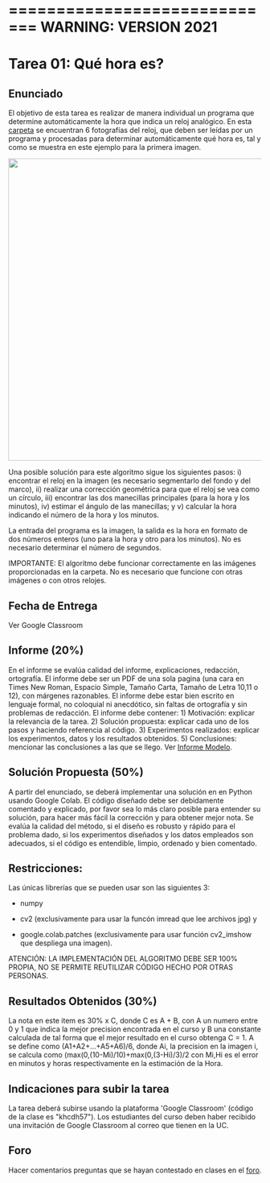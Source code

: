 =============================
WARNING: VERSION 2021
=============================

# Tarea 01: Qué hora es?

## Enunciado
El objetivo de esta tarea es realizar de manera individual un programa que determine automáticamente la hora que indica un reloj analógico. En esta [carpeta](https://github.com/domingomery/imagenes/tree/master/tareas/Tarea_01/imagenes) se encuentran 6 fotografías del reloj, que deben ser leídas por un programa y procesadas para determinar automáticamente qué hora es, tal y como se muestra en este ejemplo para la primera imagen.

<img src="https://github.com/domingomery/imagenes/blob/master/tareas/Tarea_01/ejemplo.jpg" width="600">


Una posible solución para este algoritmo sigue los siguientes pasos: i) encontrar el reloj en la imagen (es necesario segmentarlo del fondo y del marco), ii) realizar una corrección geométrica para que el reloj se vea como un círculo, iii) encontrar las dos manecillas principales (para la hora y los minutos), iv) estimar el ángulo de las manecillas; y v) calcular la hora indicando el número de la hora y los minutos. 

La entrada del programa es la imagen, la salida es la hora en formato de dos números enteros (uno para la hora y otro para los minutos). No es necesario determinar el número de segundos.

IMPORTANTE: El algoritmo debe funcionar correctamente en las imágenes proporcionadas en la carpeta. No es necesario que funcione con otras imágenes o con otros relojes.

## Fecha de Entrega
Ver Google Classroom

## Informe (20%)
En el informe se evalúa calidad del informe, explicaciones, redacción, ortografía. El informe debe ser un PDF de una sola pagina (una cara en Times New Roman, Espacio Simple, Tamaño Carta, Tamaño de Letra 10,11 o 12), con márgenes razonables. El informe debe estar bien escrito en lenguaje formal, no coloquial ni anecdótico, sin faltas de ortografía y sin problemas de redacción. El informe debe contener: 1) Motivación: explicar la relevancia de la tarea. 2) Solución propuesta: explicar cada uno de los pasos y haciendo referencia al código. 3) Experimentos realizados: explicar los experimentos, datos y los resultados obtenidos. 5) Conclusiones: mencionar las conclusiones a las que se llego. Ver [Informe Modelo](https://github.com/domingomery/imagenes/blob/master/tareas/TareaModelo.pdf).

## Solución Propuesta (50%)
A partir del enunciado, se deberá implementar una solución en en Python usando Google Colab. El código diseñado debe ser debidamente comentado y explicado, por favor sea lo más claro posible para entender su solución, para hacer más fácil la corrección y para obtener mejor nota. Se evalúa la calidad del método, si el diseño es robusto y rápido para el problema dado, si los experimentos diseñados y los datos empleados son adecuados, si el código es entendible, limpio, ordenado y bien comentado.

## Restricciones:

Las únicas librerías que se pueden usar son las siguientes 3: 

* numpy

* cv2 (exclusivamente para usar la funcón imread que lee archivos jpg) y 

* google.colab.patches (exclusivamente para usar función cv2_imshow que despliega una imagen).

ATENCIÓN: LA IMPLEMENTACIÓN DEL ALGORITMO DEBE SER 100% PROPIA, NO SE PERMITE REUTILIZAR CÓDIGO HECHO POR OTRAS PERSONAS. 


## Resultados Obtenidos (30%)
La nota en este item es 30% x C, donde C es A + B, con A un numero entre 0 y 1 que indica la mejor precision encontrada en el curso y B una constante calculada de tal forma que el mejor resultado en el curso obtenga C = 1. A se define como (A1+A2+...+A5+A6)/6, donde Ai, la precision en la imagen i, se calcula como (max(0,(10-Mi)/10)+max(0,(3-Hi)/3)/2 con Mi,Hi es el error en minutos y horas respectivamente en la estimación de la Hora. 

## Indicaciones para subir la tarea
La tarea deberá subirse usando la plataforma 'Google Classroom' (código de la clase es "khcdh57"). Los estudiantes del curso deben haber recibido una invitación de Google Classroom al correo que tienen en la UC.

## Foro
Hacer comentarios preguntas que se hayan contestado en clases en el [foro](https://github.com/domingomery/imagenes/issues/12).
